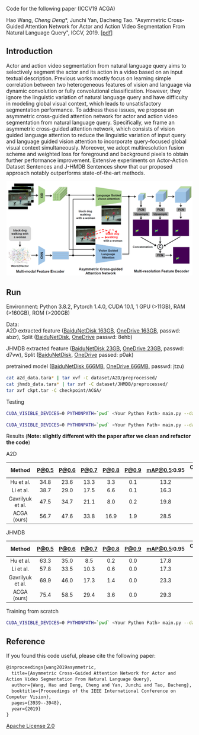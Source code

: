 Code for the following paper (ICCV19 ACGA)

Hao Wang, *Cheng Deng**, Junchi Yan, Dacheng Tao. 
"Asymmetric Cross-Guided Attention Network for Actor and Action Video Segmentation From Natural Language Query", 
ICCV, 2019. [[pdf](upload/acga.pdf)]

## Introduction
Actor and action video segmentation from natural language query aims to selectively segment the actor and its
action in a video based on an input textual description. Previous works mostly focus on learning simple correlation between
two heterogeneous features of vision and language via dynamic convolution or fully convolutional classification.
However, they ignore the linguistic variation of natural language query and have difficulty in modeling global
visual context, which leads to unsatisfactory segmentation performance. To address these issues, we propose an asymmetric
cross-guided attention network for actor and action video segmentation from natural language query. Specifically,
we frame an asymmetric cross-guided attention network, which consists of vision guided language attention to
reduce the linguistic variation of input query and language guided vision attention to incorporate query-focused global
visual context simultaneously. Moreover, we adopt multiresolution fusion scheme and weighted loss for foreground
and background pixels to obtain further performance improvement. Extensive experiments on Actor-Action Dataset
Sentences and J-HMDB Sentences show that our proposed approach notably outperforms state-of-the-art methods.

![image](upload/framework.png)  

## Run
Environment: Python 3.8.2, Pytorch 1.4.0, CUDA 10.1, 1 GPU (>11GB), RAM (>160GB), ROM (>200GB)

Data:  
A2D extracted feature ([BaiduNetDisk 163GB](https://pan.baidu.com/s/1WNfPp7t7YAO5MnSnaABTPQ), [OneDrive 163GB](https://stuxidianeducn-my.sharepoint.com/:f:/g/personal/hwang_3_stu_xidian_edu_cn/Ev56vhmmNqhHqwgJJeorcSABc-A95f3JHFR8_ZXYhjmw3Q?e=IIPZj4), passwd: abzr), Split ([BaiduNetDisk](https://pan.baidu.com/s/1-kAHSzWaHGvkb9vnbDelaA), [OneDrive](https://stuxidianeducn-my.sharepoint.com/:f:/g/personal/hwang_3_stu_xidian_edu_cn/EtdH0PVI_y5Hi1r2jChFZaIBF06C0oNyo9-uqVEMis3xlA?e=BRjvj4) passwd: 8ehb)    

JHMDB extracted feature ([BaiduNetDisk 23GB](https://pan.baidu.com/s/1C6_iXsKLcd-Fpa3-ZtZ9gg), [OneDrive 23GB](https://stuxidianeducn-my.sharepoint.com/:f:/g/personal/hwang_3_stu_xidian_edu_cn/EucY9-MpDkVAoXeu_obhGdIBUBw0bdVLPWbwgq9KMqUgOA?e=Eq9s9c), passwd: d7vw), Split ([BaiduNetDisk](链接：https://pan.baidu.com/s/182paqmm01KDjVHobAtGwtw), [OneDrive](https://stuxidianeducn-my.sharepoint.com/:f:/g/personal/hwang_3_stu_xidian_edu_cn/EhEdxyFytXxNqXNzL7D3VT8BzU8_bx0eGmOymvqLciLoHA?e=qKRBgG) passed: p0ak)  

pretrained model ([BaiduNetDisk 666MB](https://pan.baidu.com/s/1rVMa3KxQapSR34sScgUEkg), [OneDrive 666MB](https://stuxidianeducn-my.sharepoint.com/:u:/g/personal/hwang_3_stu_xidian_edu_cn/ESxq4fMVUOtGoTAXp_RoYBQBgdNYicTyqH_M6MsNkFLtNQ?e=GlObU2), passwd: jtzu)
```bash
cat a2d_data.tara* | tar xvf -C dataset/A2D/preprocessed/
cat jhmdb_data.tara* | tar xvf -C dataset/JHMDB/preprocessed/
tar xvf ckpt.tar -C checkpoint/ACGA/
```

Testing
```bash
CUDA_VISIBLE_DEVICES=0 PYTHONPATH=`pwd` <Your Python Path> main.py --dataset A2D --testing
```
```bash
CUDA_VISIBLE_DEVICES=0 PYTHONPATH=`pwd` <Your Python Path> main.py --dataset JHMDB --testing
```
Results (**Note: slightly different with the paper after we clean and refactor the code**)

A2D

|    Method    |    P@0.5    |    P@0.6    |    P@0.7    |    P@0.8    |    P@0.9    |    mAP@0.5:0.95    |    Overall IoU    |    Mean IoU    |
|:-----------:|:-----------:|:-----------:|:-----------:|:-----------:|:-----------:|:-----------:|:-----------:|:-----------:|
| Hu et al.  |   34.8     |    23.6     |     13.3    |      3.3    |      0.1    |      13.2    |     47.4    |     35.0   |
| Li et al.  |   38.7     |    29.0     |     17.5    |      6.6    |      0.1    |      16.3    |     51.5    |     35.4   |
| Gavrilyuk et al.|   47.5     |    34.7     |     21.1    |      8.0    |      0.2    |      19.8    |     53.6    |     42.1   |
| ACGA (ours)  |   56.7     |    47.6     |     33.8    |      16.9    |      1.9    |      28.5    |     61.3    |     49.8   |


JHMDB

|    Method    |    P@0.5    |    P@0.6    |    P@0.7    |    P@0.8    |    P@0.9    |    mAP@0.5:0.95    |    Overall IoU    |    Mean IoU    |
|:-----------:|:-----------:|:-----------:|:-----------:|:-----------:|:-----------:|:-----------:|:-----------:|:-----------:|
| Hu et al.  |   63.3     |    35.0     |     8.5    |      0.2    |      0.0    |      17.8    |     54.6    |     52.8   |
| Li et al.  |   57.8     |    33.5     |     10.3    |      0.6    |      0.0    |      17.3    |     52.9    |     49.1  |
| Gavrilyuk et al.|   69.9     |    46.0     |     17.3    |      1.4    |      0.0    |      23.3    |     54.1    |     54.2   |
| ACGA (ours)  |   75.4     |    58.5     |     29.4    |      3.6    |      0.0    |      29.3    |     57.8    |     58.8   |



Training from scratch
```bash
CUDA_VISIBLE_DEVICES=0 PYTHONPATH=`pwd` <Your Python Path> main.py --dataset A2D
```


## Reference

If you found this code useful, please cite the following paper:

    @inproceedings{wang2019asymmetric,
      title={Asymmetric Cross-Guided Attention Network for Actor and Action Video Segmentation From Natural Language Query},
      author={Wang, Hao and Deng, Cheng and Yan, Junchi and Tao, Dacheng},
      booktitle={Proceedings of the IEEE International Conference on Computer Vision},
      pages={3939--3948},
      year={2019}
    }

[Apache License 2.0](http://www.apache.org/licenses/LICENSE-2.0)
